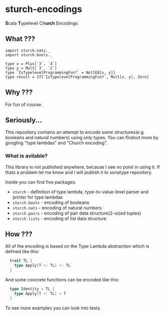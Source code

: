 # sturch-encodings
**S**cala **T**ypelevel Ch**urch** Encodings

## What ???

```
import sturch.nats._
import sturch.bools._

type x = Plus[`3`, `4`]
type y = Mult[`3`, `2`]
type `IsTypelevelProgrammingFun?` = Not[EQ[x, y]]
type result = If[`IsTypelevelProgrammingFun?`, Mult[x, y], Zero]
```

## Why ???
For fun of course.

## Seriously...
This repository contains an attempt to encode some structures(e.g. booleans and natural numbers) 
using only types. You can findout more by googling "type lambdas" and "Church encoding".

### What is avilable?
This library is not published anywhere, because I see no point in using it. If thats a problem let me know and I will publish it to sonatype repository.

Inside you can find five packages:
- `sturch` - definition of type lambda, type-to-value-level parser and printer for type lambdas
- `sturch.bools` - encoding of booleans
- `sturch.nats` - encoding of natural numbers
- `sturch.pairs` - encoding of pair data structure(2-sized tuples)
- `sturch.lists` - encoding of list data structure

## How ???

All of the encoding is based on the Type Lambda abstraction which is defined like this:
```scala
  trait TL {
    type Apply[T <: TL] <: TL
  }
```
And some concrete functions can be encoded like this:
```scala
  type Identity = TL {
    type Apply[T <: TL] = T
  }
```

To see more examples you can look into tests.